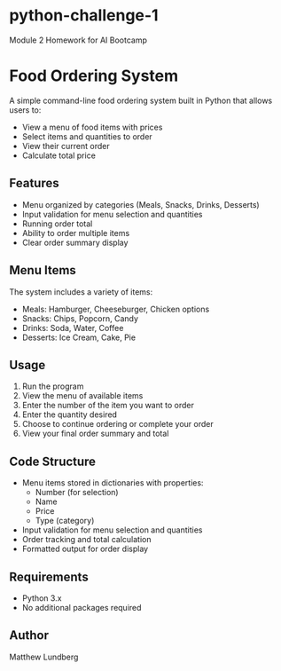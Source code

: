 # python-challenge-1
Module 2 Homework for AI Bootcamp
# Food Ordering System

A simple command-line food ordering system built in Python that allows users to:
- View a menu of food items with prices
- Select items and quantities to order
- View their current order
- Calculate total price

## Features

- Menu organized by categories (Meals, Snacks, Drinks, Desserts)
- Input validation for menu selection and quantities
- Running order total
- Ability to order multiple items
- Clear order summary display

## Menu Items

The system includes a variety of items:
- Meals: Hamburger, Cheeseburger, Chicken options
- Snacks: Chips, Popcorn, Candy
- Drinks: Soda, Water, Coffee  
- Desserts: Ice Cream, Cake, Pie

## Usage

1. Run the program
2. View the menu of available items
3. Enter the number of the item you want to order
4. Enter the quantity desired
5. Choose to continue ordering or complete your order
6. View your final order summary and total

## Code Structure

- Menu items stored in dictionaries with properties:
  - Number (for selection)
  - Name
  - Price
  - Type (category)
- Input validation for menu selection and quantities
- Order tracking and total calculation
- Formatted output for order display

## Requirements

- Python 3.x
- No additional packages required

## Author

Matthew Lundberg
